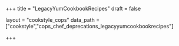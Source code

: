 +++
title = "LegacyYumCookbookRecipes"
draft = false

layout = "cookstyle_cops"
data_path = ["cookstyle","cops_chef_deprecations_legacyyumcookbookrecipes"]

+++

<!-- The content of this page is automatically generated from the
cops_chef_deprecations_legacyyumcookbookrecipes.yml file in github.com/chef/cookstyle/blob/master/docs-chef-io/data/cookstyle/. -->
